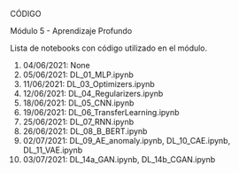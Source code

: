CÓDIGO

Módulo 5 - Aprendizaje Profundo

Lista de notebooks con código utilizado en el módulo.


 1) 04/06/2021: None
 2) 05/06/2021: DL_01_MLP.ipynb
 3) 11/06/2021: DL_03_Optimizers.ipynb
 4) 12/06/2021: DL_04_Regularizers.ipynb
 5) 18/06/2021: DL_05_CNN.ipynb
 6) 19/06/2021: DL_06_TransferLearning.ipynb
 7) 25/06/2021: DL_07_RNN.ipynb
 8) 26/06/2021: DL_08_B_BERT.ipynb
 9) 02/07/2021: DL_09_AE_anomaly.ipynb, DL_10_CAE.ipynb, DL_11_VAE.ipynb
10) 03/07/2021: DL_14a_GAN.ipynb, DL_14b_CGAN.ipynb
